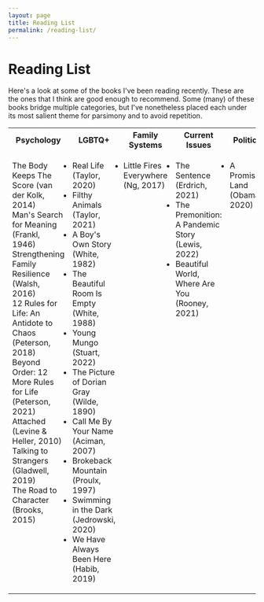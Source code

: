 ```yaml
---
layout: page
title: Reading List
permalink: /reading-list/
---
```


# Reading List

Here's a look at some of the books I've been reading recently. These are the ones that I think are good enough to recommend. Some (many) of these books bridge multiple categories, but I've nonetheless placed each under its most salient theme for parsimony and to avoid repetition.

<table>
	<tr>
		<th>Psychology</th>
		<th>LGBTQ+</th>
		<th>Family Systems</th>
		<th>Current Issues</th>
		<th>Politics</th>
		<th>Classics</th>
	</tr>
	<tr style="vertical-align:top">
		<td style="vertical-align:top">
			<ul style="vertical-align:top; display:inline-table;">
				<li>The Body Keeps The Score (van der Kolk, 2014)</li>
				<li>Man's Search for Meaning (Frankl, 1946)</li>
				<li>Strengthening Family Resilience (Walsh, 2016)</li>
				<li>12 Rules for Life: An Antidote to Chaos (Peterson, 2018)</li>
				<li>Beyond Order: 12 More Rules for Life (Peterson, 2021)</li>
				<li>Attached (Levine & Heller, 2010)</li>
				<li>Talking to Strangers (Gladwell, 2019)</li>
				<li>The Road to Character (Brooks, 2015)</li>
			</ul>
		</td>
		<td style="vertical-align:top">
			<ul style="vertical-align:top; display:inline-table;">
				<li>Real Life (Taylor, 2020)</li>
				<li>Filthy Animals (Taylor, 2021)</li>
				<li>A Boy's Own Story (White, 1982)</li>
				<li>The Beautiful Room Is Empty (White, 1988)</li>
				<li>Young Mungo (Stuart, 2022)</li>
				<li>The Picture of Dorian Gray (Wilde, 1890)</li>
				<li>Call Me By Your Name (Aciman, 2007)</li>
				<li>Brokeback Mountain (Proulx, 1997)</li>
				<li>Swimming in the Dark (Jedrowski, 2020)</li>
				<li>We Have Always Been Here (Habib, 2019)</li>
			</ul>
		</td>
		<td style="vertical-align:top">
			<ul style="vertical-align:top; display:inline-table;">
				<li>Little Fires Everywhere (Ng, 2017)</li>
			</ul>
		</td>
		<td style="vertical-align:top">
			<ul style="vertical-align:top; display:inline-table;">
				<li>The Sentence (Erdrich, 2021)</li>
				<li>The Premonition: A Pandemic Story (Lewis, 2022)</li>
				<li>Beautiful World, Where Are You (Rooney, 2021)</li>
			</ul>
		</td>
		<td style="vertical-align:top">
			<ul style="vertical-align:top; display:inline-table;">
				<li>A Promised Land (Obama, 2020)</li>
			</ul>
		</td>
		<td style="vertical-align:top">
			<ul style="vertical-align:top; display:inline-table;">
				<li>1984 (Orwell, 1949)</li>
				<li>Animal Farm (Orwell, 1945)</li>
				<li>To Kill a Mockingbird (Lee, 1960)</li>
				<li>The Great Gatspy (Lee, 1960)</li>
				<li>Strange Case of Dr. Jekyll and Mr. Hyde (Stevenson, 1886)</li>
				<li>Frankenstein; or, The Modern Prometheus (Shelley, 1818)</li>
				<li>Alice's Adventures in Wonderland (Carroll, 1865)</li>
				<li>The Time Machine (Wells, 1895)</li>
				<li>Mrs. Dalloway (Woolf, 1925)</li>
				<li>Pride and Prejudice (Austen, 1813)</li>
			</ul>
		</td>
	</tr>
</table>
